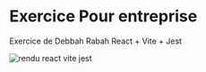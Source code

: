 # Exercice Pour entreprise
 Exercice de Debbah Rabah React + Vite + Jest

 
![rendu react vite jest](https://github.com/user-attachments/assets/45df6f6a-6dfe-4394-b4b3-adee9b54cd5e)
